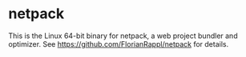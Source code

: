 # netpack

This is the Linux 64-bit binary for netpack, a web project bundler and optimizer. See https://github.com/FlorianRappl/netpack for details.
